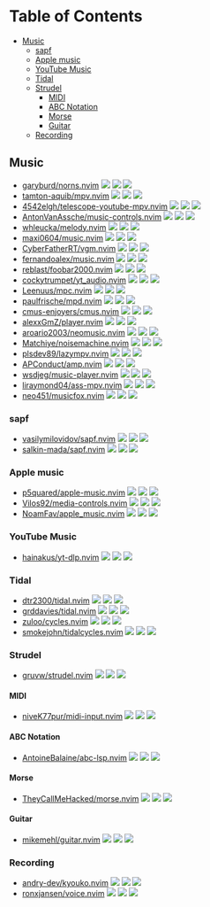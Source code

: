 # Table of Contents

<!-- toc -->

- [Music](#music)
  * [sapf](#sapf)
  * [Apple music](#apple-music)
  * [YouTube Music](#youtube-music)
  * [Tidal](#tidal)
  * [Strudel](#strudel)
    + [MIDI](#midi)
    + [ABC Notation](#abc-notation)
    + [Morse](#morse)
    + [Guitar](#guitar)
  * [Recording](#recording)

<!-- tocstop -->

## Music

- [garyburd/norns.nvim](https://github.com/garyburd/norns.nvim) ![](https://img.shields.io/github/stars/garyburd/norns.nvim) ![](https://img.shields.io/github/last-commit/garyburd/norns.nvim) ![](https://img.shields.io/github/commit-activity/y/garyburd/norns.nvim)
- [tamton-aquib/mpv.nvim](https://github.com/tamton-aquib/mpv.nvim) ![](https://img.shields.io/github/stars/tamton-aquib/mpv.nvim) ![](https://img.shields.io/github/last-commit/tamton-aquib/mpv.nvim) ![](https://img.shields.io/github/commit-activity/y/tamton-aquib/mpv.nvim)
- [4542elgh/telescope-youtube-mpv.nvim](https://github.com/4542elgh/telescope-youtube-mpv.nvim) ![](https://img.shields.io/github/stars/4542elgh/telescope-youtube-mpv.nvim) ![](https://img.shields.io/github/last-commit/4542elgh/telescope-youtube-mpv.nvim) ![](https://img.shields.io/github/commit-activity/y/4542elgh/telescope-youtube-mpv.nvim)
- [AntonVanAssche/music-controls.nvim](https://github.com/AntonVanAssche/music-controls.nvim) ![](https://img.shields.io/github/stars/AntonVanAssche/music-controls.nvim) ![](https://img.shields.io/github/last-commit/AntonVanAssche/music-controls.nvim) ![](https://img.shields.io/github/commit-activity/y/AntonVanAssche/music-controls.nvim)
- [whleucka/melody.nvim](https://github.com/whleucka/melody.nvim) ![](https://img.shields.io/github/stars/whleucka/melody.nvim) ![](https://img.shields.io/github/last-commit/whleucka/melody.nvim) ![](https://img.shields.io/github/commit-activity/y/whleucka/melody.nvim)
- [maxi0604/music.nvim](https://github.com/maxi0604/music.nvim) ![](https://img.shields.io/github/stars/maxi0604/music.nvim) ![](https://img.shields.io/github/last-commit/maxi0604/music.nvim) ![](https://img.shields.io/github/commit-activity/y/maxi0604/music.nvim)
- [CyberFatherRT/vgm.nvim](https://github.com/CyberFatherRT/vgm.nvim) ![](https://img.shields.io/github/stars/CyberFatherRT/vgm.nvim) ![](https://img.shields.io/github/last-commit/CyberFatherRT/vgm.nvim) ![](https://img.shields.io/github/commit-activity/y/CyberFatherRT/vgm.nvim)
- [fernandoalex/music.nvim](https://github.com/fernandoalex/music.nvim) ![](https://img.shields.io/github/stars/fernandoalex/music.nvim) ![](https://img.shields.io/github/last-commit/fernandoalex/music.nvim) ![](https://img.shields.io/github/commit-activity/y/fernandoalex/music.nvim)
- [reblast/foobar2000.nvim](https://github.com/reblast/foobar2000.nvim) ![](https://img.shields.io/github/stars/reblast/foobar2000.nvim) ![](https://img.shields.io/github/last-commit/reblast/foobar2000.nvim) ![](https://img.shields.io/github/commit-activity/y/reblast/foobar2000.nvim)
- [cockytrumpet/yt_audio.nvim](https://github.com/cockytrumpet/yt_audio.nvim) ![](https://img.shields.io/github/stars/cockytrumpet/yt_audio.nvim) ![](https://img.shields.io/github/last-commit/cockytrumpet/yt_audio.nvim) ![](https://img.shields.io/github/commit-activity/y/cockytrumpet/yt_audio.nvim)
- [Leenuus/mpc.nvim](https://github.com/Leenuus/mpc.nvim) ![](https://img.shields.io/github/stars/Leenuus/mpc.nvim) ![](https://img.shields.io/github/last-commit/Leenuus/mpc.nvim) ![](https://img.shields.io/github/commit-activity/y/Leenuus/mpc.nvim)
- [paulfrische/mpd.nvim](https://github.com/paulfrische/mpd.nvim) ![](https://img.shields.io/github/stars/paulfrische/mpd.nvim) ![](https://img.shields.io/github/last-commit/paulfrische/mpd.nvim) ![](https://img.shields.io/github/commit-activity/y/paulfrische/mpd.nvim)
- [cmus-enjoyers/cmus.nvim](https://github.com/cmus-enjoyers/cmus.nvim) ![](https://img.shields.io/github/stars/cmus-enjoyers/cmus.nvim) ![](https://img.shields.io/github/last-commit/cmus-enjoyers/cmus.nvim) ![](https://img.shields.io/github/commit-activity/y/cmus-enjoyers/cmus.nvim)
- [alexxGmZ/player.nvim](https://github.com/alexxGmZ/player.nvim) ![](https://img.shields.io/github/stars/alexxGmZ/player.nvim) ![](https://img.shields.io/github/last-commit/alexxGmZ/player.nvim) ![](https://img.shields.io/github/commit-activity/y/alexxGmZ/player.nvim)
- [aroario2003/neomusic.nvim](https://github.com/aroario2003/neomusic.nvim) ![](https://img.shields.io/github/stars/aroario2003/neomusic.nvim) ![](https://img.shields.io/github/last-commit/aroario2003/neomusic.nvim) ![](https://img.shields.io/github/commit-activity/y/aroario2003/neomusic.nvim)
- [Matchiye/noisemachine.nvim](https://github.com/Matchiye/noisemachine.nvim) ![](https://img.shields.io/github/stars/Matchiye/noisemachine.nvim) ![](https://img.shields.io/github/last-commit/Matchiye/noisemachine.nvim) ![](https://img.shields.io/github/commit-activity/y/Matchiye/noisemachine.nvim)
- [plsdev89/lazympv.nvim](https://github.com/plsdev89/lazympv.nvim) ![](https://img.shields.io/github/stars/plsdev89/lazympv.nvim) ![](https://img.shields.io/github/last-commit/plsdev89/lazympv.nvim) ![](https://img.shields.io/github/commit-activity/y/plsdev89/lazympv.nvim)
- [APConduct/amp.nvim](https://github.com/APConduct/amp.nvim) ![](https://img.shields.io/github/stars/APConduct/amp.nvim) ![](https://img.shields.io/github/last-commit/APConduct/amp.nvim) ![](https://img.shields.io/github/commit-activity/y/APConduct/amp.nvim)
- [wsdjeg/music-player.nvim](https://github.com/wsdjeg/music-player.nvim) ![](https://img.shields.io/github/stars/wsdjeg/music-player.nvim) ![](https://img.shields.io/github/last-commit/wsdjeg/music-player.nvim) ![](https://img.shields.io/github/commit-activity/y/wsdjeg/music-player.nvim)
- [liraymond04/ass-mpv.nvim](https://github.com/liraymond04/ass-mpv.nvim) ![](https://img.shields.io/github/stars/liraymond04/ass-mpv.nvim) ![](https://img.shields.io/github/last-commit/liraymond04/ass-mpv.nvim) ![](https://img.shields.io/github/commit-activity/y/liraymond04/ass-mpv.nvim)
- [neo451/musicfox.nvim](https://github.com/neo451/musicfox.nvim) ![](https://img.shields.io/github/stars/neo451/musicfox.nvim) ![](https://img.shields.io/github/last-commit/neo451/musicfox.nvim) ![](https://img.shields.io/github/commit-activity/y/neo451/musicfox.nvim)

### sapf

- [vasilymilovidov/sapf.nvim](https://github.com/vasilymilovidov/sapf.nvim) ![](https://img.shields.io/github/stars/vasilymilovidov/sapf.nvim) ![](https://img.shields.io/github/last-commit/vasilymilovidov/sapf.nvim) ![](https://img.shields.io/github/commit-activity/y/vasilymilovidov/sapf.nvim)
- [salkin-mada/sapf.nvim](https://github.com/salkin-mada/sapf.nvim) ![](https://img.shields.io/github/stars/salkin-mada/sapf.nvim) ![](https://img.shields.io/github/last-commit/salkin-mada/sapf.nvim) ![](https://img.shields.io/github/commit-activity/y/salkin-mada/sapf.nvim)

### Apple music

- [p5quared/apple-music.nvim](https://github.com/p5quared/apple-music.nvim) ![](https://img.shields.io/github/stars/p5quared/apple-music.nvim) ![](https://img.shields.io/github/last-commit/p5quared/apple-music.nvim) ![](https://img.shields.io/github/commit-activity/y/p5quared/apple-music.nvim)
- [Vilos92/media-controls.nvim](https://github.com/Vilos92/media-controls.nvim) ![](https://img.shields.io/github/stars/Vilos92/media-controls.nvim) ![](https://img.shields.io/github/last-commit/Vilos92/media-controls.nvim) ![](https://img.shields.io/github/commit-activity/y/Vilos92/media-controls.nvim)
- [NoamFav/apple_music.nvim](https://github.com/NoamFav/apple_music.nvim) ![](https://img.shields.io/github/stars/NoamFav/apple_music.nvim) ![](https://img.shields.io/github/last-commit/NoamFav/apple_music.nvim) ![](https://img.shields.io/github/commit-activity/y/NoamFav/apple_music.nvim)

### YouTube Music

- [hainakus/yt-dlp.nvim](https://github.com/hainakus/yt-dlp.nvim) ![](https://img.shields.io/github/stars/hainakus/yt-dlp.nvim) ![](https://img.shields.io/github/last-commit/hainakus/yt-dlp.nvim) ![](https://img.shields.io/github/commit-activity/y/hainakus/yt-dlp.nvim)

### Tidal

- [dtr2300/tidal.nvim](https://github.com/dtr2300/tidal.nvim) ![](https://img.shields.io/github/stars/dtr2300/tidal.nvim) ![](https://img.shields.io/github/last-commit/dtr2300/tidal.nvim) ![](https://img.shields.io/github/commit-activity/y/dtr2300/tidal.nvim)
- [grddavies/tidal.nvim](https://github.com/grddavies/tidal.nvim) ![](https://img.shields.io/github/stars/grddavies/tidal.nvim) ![](https://img.shields.io/github/last-commit/grddavies/tidal.nvim) ![](https://img.shields.io/github/commit-activity/y/grddavies/tidal.nvim)
- [zuloo/cycles.nvim](https://github.com/zuloo/cycles.nvim) ![](https://img.shields.io/github/stars/zuloo/cycles.nvim) ![](https://img.shields.io/github/last-commit/zuloo/cycles.nvim) ![](https://img.shields.io/github/commit-activity/y/zuloo/cycles.nvim)
- [smokejohn/tidalcycles.nvim](https://github.com/smokejohn/tidalcycles.nvim) ![](https://img.shields.io/github/stars/smokejohn/tidalcycles.nvim) ![](https://img.shields.io/github/last-commit/smokejohn/tidalcycles.nvim) ![](https://img.shields.io/github/commit-activity/y/smokejohn/tidalcycles.nvim)

### Strudel

- [gruvw/strudel.nvim](https://github.com/gruvw/strudel.nvim) ![](https://img.shields.io/github/stars/gruvw/strudel.nvim) ![](https://img.shields.io/github/last-commit/gruvw/strudel.nvim) ![](https://img.shields.io/github/commit-activity/y/gruvw/strudel.nvim)

#### MIDI

- [niveK77pur/midi-input.nvim](https://github.com/niveK77pur/midi-input.nvim) ![](https://img.shields.io/github/stars/niveK77pur/midi-input.nvim) ![](https://img.shields.io/github/last-commit/niveK77pur/midi-input.nvim) ![](https://img.shields.io/github/commit-activity/y/niveK77pur/midi-input.nvim)

#### ABC Notation

- [AntoineBalaine/abc-lsp.nvim](https://github.com/AntoineBalaine/abc-lsp.nvim) ![](https://img.shields.io/github/stars/AntoineBalaine/abc-lsp.nvim) ![](https://img.shields.io/github/last-commit/AntoineBalaine/abc-lsp.nvim) ![](https://img.shields.io/github/commit-activity/y/AntoineBalaine/abc-lsp.nvim)

#### Morse

- [TheyCallMeHacked/morse.nvim](https://github.com/TheyCallMeHacked/morse.nvim) ![](https://img.shields.io/github/stars/TheyCallMeHacked/morse.nvim) ![](https://img.shields.io/github/last-commit/TheyCallMeHacked/morse.nvim) ![](https://img.shields.io/github/commit-activity/y/TheyCallMeHacked/morse.nvim)

#### Guitar

- [mikemehl/guitar.nvim](https://github.com/mikemehl/guitar.nvim) ![](https://img.shields.io/github/stars/mikemehl/guitar.nvim) ![](https://img.shields.io/github/last-commit/mikemehl/guitar.nvim) ![](https://img.shields.io/github/commit-activity/y/mikemehl/guitar.nvim)

### Recording

- [andry-dev/kyouko.nvim](https://github.com/andry-dev/kyouko.nvim) ![](https://img.shields.io/github/stars/andry-dev/kyouko.nvim) ![](https://img.shields.io/github/last-commit/andry-dev/kyouko.nvim) ![](https://img.shields.io/github/commit-activity/y/andry-dev/kyouko.nvim)
- [ronxjansen/voice.nvim](https://github.com/ronxjansen/voice.nvim) ![](https://img.shields.io/github/stars/ronxjansen/voice.nvim) ![](https://img.shields.io/github/last-commit/ronxjansen/voice.nvim) ![](https://img.shields.io/github/commit-activity/y/ronxjansen/voice.nvim)
